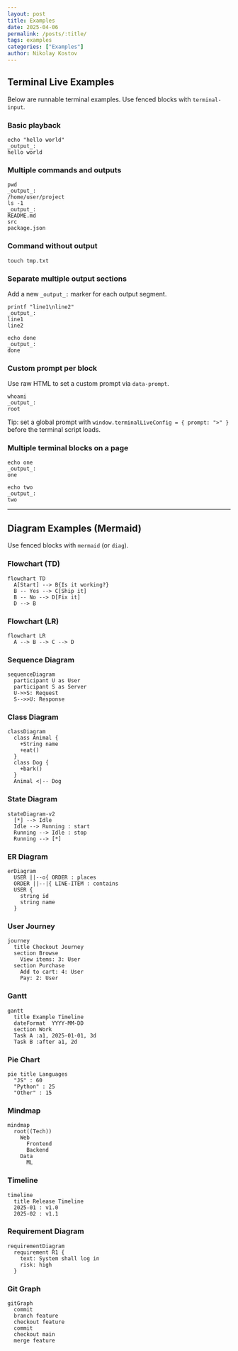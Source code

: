 ```yaml
---
layout: post
title: Examples
date: 2025-04-06
permalink: /posts/:title/
tags: examples
categories: ["Examples"]
author: Nikolay Kostov
---
```


## Terminal Live Examples

Below are runnable terminal examples. Use fenced blocks with `terminal-input`.

### Basic playback

```terminal-input
echo "hello world"
_output_:
hello world
```

### Multiple commands and outputs

```terminal-input
pwd
_output_:
/home/user/project
ls -1
_output_:
README.md
src
package.json
```

### Command without output

```terminal-input
touch tmp.txt
```

### Separate multiple output sections

Add a new `_output_:` marker for each output segment.

```terminal-input
printf "line1\nline2"
_output_:
line1
line2

echo done
_output_:
done
```

### Custom prompt per block

Use raw HTML to set a custom prompt via `data-prompt`.

<pre data-prompt="#"><code class="language-terminal-input">whoami
_output_:
root
</code></pre>

Tip: set a global prompt with `window.terminalLiveConfig = { prompt: ">" }` before the terminal script loads.

### Multiple terminal blocks on a page

```terminal-input
echo one
_output_:
one
```

```terminal-input
echo two
_output_:
two
```

---

## Diagram Examples (Mermaid)

Use fenced blocks with `mermaid` (or `diag`).

### Flowchart (TD)

```mermaid
flowchart TD
  A[Start] --> B{Is it working?}
  B -- Yes --> C[Ship it]
  B -- No --> D[Fix it]
  D --> B
```

### Flowchart (LR)

```mermaid
flowchart LR
  A --> B --> C --> D
```

### Sequence Diagram

```mermaid
sequenceDiagram
  participant U as User
  participant S as Server
  U->>S: Request
  S-->>U: Response
```

### Class Diagram

```mermaid
classDiagram
  class Animal {
    +String name
    +eat()
  }
  class Dog {
    +bark()
  }
  Animal <|-- Dog
```

### State Diagram

```mermaid
stateDiagram-v2
  [*] --> Idle
  Idle --> Running : start
  Running --> Idle : stop
  Running --> [*]
```

### ER Diagram

```mermaid
erDiagram
  USER ||--o{ ORDER : places
  ORDER ||--|{ LINE-ITEM : contains
  USER {
    string id
    string name
  }
```

### User Journey

```mermaid
journey
  title Checkout Journey
  section Browse
    View items: 3: User
  section Purchase
    Add to cart: 4: User
    Pay: 2: User
```

### Gantt

```mermaid
gantt
  title Example Timeline
  dateFormat  YYYY-MM-DD
  section Work
  Task A :a1, 2025-01-01, 3d
  Task B :after a1, 2d
```

### Pie Chart

```mermaid
pie title Languages
  "JS" : 60
  "Python" : 25
  "Other" : 15
```

### Mindmap

```mermaid
mindmap
  root((Tech))
    Web
      Frontend
      Backend
    Data
      ML
```

### Timeline

```mermaid
timeline
  title Release Timeline
  2025-01 : v1.0
  2025-02 : v1.1
```

### Requirement Diagram

```mermaid
requirementDiagram
  requirement R1 {
    text: System shall log in
    risk: high
  }
```

### Git Graph

```mermaid
gitGraph
  commit
  branch feature
  checkout feature
  commit
  checkout main
  merge feature
```

